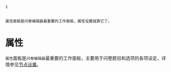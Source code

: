 ```index
1
```
```tag

```
```summary
属性面板是问卷编辑器最重要的工作面板，属性设置就靠它了。
```
# 属性

`属性`面板是`问卷编辑器`最重要的工作面板，主要用于问卷题目和选项的各项设定，详情参见[节点设置](../../11nodeSettings/concept.md)。
